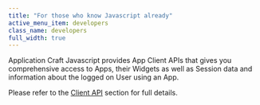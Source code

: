 ```yaml
---
title: "For those who know Javascript already"
active_menu_item: developers
class_name: developers
full_width: true
---
```



Application Craft Javascript provides App Client APIs that gives you comprehensive access to Apps, their Widgets as well as Session data and information about the logged on User using an App.

Please refer to the [Client API](../../../client-api/index) section for full details.

